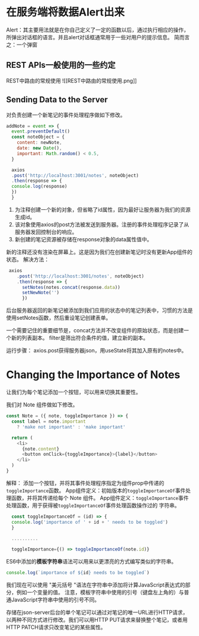 # 在服务端将数据Alert出来
Alert：其主要用法就是在你自己定义了一定的函数以后，通过执行相应的操作，所弹出对话框的语言。并且alert对话框通常用于一些对用户的提示信息。
简而言之：一个弹窗
## REST APIs一般使用的一些约定
REST中路由的常规使用
![[REST中路由的常规使用.png]]




## Sending Data to the Server
对负责创建一个新笔记的事件处理程序做如下修改。

```js
addNote = event => {
  event.preventDefault()
  const noteObject = {
    content: newNote,
    date: new Date(),
    important: Math.random() < 0.5,
  }

  axios    
  .post('http://localhost:3001/notes', noteObject)   
  .then(response => {      
  console.log(response)    
  })
  }
```

1. 为注释创建一个新的对象，但省略了id属性，因为最好让服务器为我们的资源生成id。
2. 该对象使用axios的post方法被发送到服务器。注册的事件处理程序记录了从服务器发回控制台的响应。
3. 新创建的笔记资源被存储在response对象的data属性值中。

新的注释还没有渲染在屏幕上。这是因为我们在创建新笔记时没有更新App组件的状态。
解决方法：
```js
 axios
    .post('http://localhost:3001/notes', noteObject)
    .then(response => {
      setNotes(notes.concat(response.data))      
      setNewNote('')    
      })
```

后台服务器返回的新笔记被添加到我们应用的状态中的笔记列表中，习惯的方法是使用setNotes函数，然后重设笔记创建表单。

一个需要记住的重要细节是，concat方法并不改变组件的原始状态，而是创建一个新的列表副本。
filter是筛出符合条件的值，建立新的副本。

运行步骤：
axios.post获得服务器json，用useState将其加入原有的notes中。

#  Changing the Importance of Notes

让我们为每个笔记添加一个按钮，可以用来切换其重要性。

我们对 Note 组件做如下修改。
```js
const Note = ({ note, toggleImportance }) => {
  const label = note.important
    ? 'make not important' : 'make important'

  return (
    <li>
      {note.content}
      <button onClick={toggleImportance}>{label}</button>
    </li>
  )
}
```
解释：
添加一个按钮，并将其事件处理程序指定为组件prop中传递的`toggleImportance`函数。
App组件定义：初始版本的` toggleImportanceOf `事件处理函数，并将其传递给每个 Note 组件。
App组件定义：`toggleImportance`事件处理函数，用于获得被` toggleImportanceOf `事件处理函数操作过的 字符串。
```js
  const toggleImportanceOf = (id) => {    
  console.log('importance of ' + id + ' needs to be toggled')  
  }
  
  ..........

  toggleImportance={() => toggleImportanceOf(note.id)}
```

ES6中添加的**模板字符串**语法可以用来以更漂亮的方式编写类似的字符串。
```js
console.log(`importance of ${id} needs to be toggled`)
```
我们现在可以使用 "美元括号 "语法在字符串中添加将计算JavaScript表达式的部分，例如一个变量的值。
注意，模板字符串中使用的引号（键盘左上角的）与普通JavaScript字符串中使用的引号不同。

存储在json-server后台的单个笔记可以通过对笔记的唯一URL进行HTTP请求，以两种不同方式进行修改。我们可以用HTTP PUT请求来替换整个笔记，或者用HTTP PATCH请求只改变笔记的某些属性。
